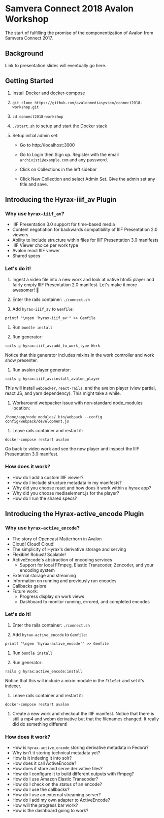 # Samvera Connect 2018 Avalon Workshop

The start of fulfilling the promise of the componentization of Avalon from Samvera Connect 2017.

## Background

Link to presentation slides will eventually go here.

## Getting Started

1. Install [Docker](https://docs.docker.com/engine/installation/) and [docker-compose](https://docs.docker.com/compose/install/)

1. `git clone https://github.com/avalonmediasystem/connect2018-workshop.git`

1. `cd connect2018-workshop`

1. `./start.sh` to setup and start the Docker stack

1. Setup initial admin set:
    - Go to http://localhost:3000

    - Go to Login then Sign up.  Register with the email `archivist1@example.com` and any password.

    - Click on Collections in the left sidebar

    - Click New Collection and select Admin Set.  Give the admin set any title and save.


## Introducing the Hyrax-iiif_av Plugin

### Why use `hyrax-iiif_av`?

- IIIF Presentation 3.0 support for time-based media
- Content negotiation for backwards compatibility of IIIF Presentation 2.0 viewers
- Ability to include structure within files for IIIF Presentation 3.0 manifests
- IIIF Viewer choice per work type
- Avalon react IIIF viewer
- Shared specs

### Let's do it!

1. Ingest a video file into a new work and look at native html5 player and fairly empty IIIF Presentation 2.0 manifest.
Let's make it more awesomer! :unicorn:

1. Enter the rails container: `./connect.sh`

1. Add `hyrax-iiif_av` to `Gemfile`:
```
printf "\ngem 'hyrax-iiif_av'" >> Gemfile
```

1. Run `bundle install`

1. Run generator:
```
rails g hyrax:iiif_av:add_to_work_type Work
```
Notice that this generator includes mixins in the work controller and work show presenter.

1. Run avalon player generator:
```
rails g hyrax:iiif_av:install_avalon_player
```
This will install `webpacker`, `react-rails`, and the avalon player (view partial, react JS, and yarn dependency).  This might take a while.

1. Workaround webpacker issue with non-standard node_modules location:
```
/home/app/node_modules/.bin/webpack --config config/webpack/development.js
```

1. Leave rails container and restart it:
```
docker-compose restart avalon
```
Go back to video work and see the new player and inspect the IIIF Presentation 3.0 manifest.

### How does it work?

- How do I add a custom IIIF viewer?
- How do I include structure metadata in my manifests?
- Why did you choose react and how does it work within a hyrax app?
- Why did you choose mediaelement.js for the player?
- How do I run the shared specs?


## Introducing the Hyrax-active_encode Plugin

### Why use `hyrax-active_encode`?

- The story of Opencast Matterhorn in Avalon
- Cloud! Cloud! Cloud!
- The simplicity of Hyrax's derivative storage and serving
- Flexible! Robust! Scalable! <insert other buzz words>
- ActiveEncode's abstraction of encoding services
  - Support for local FFmpeg, Elastic Transcoder, Zencoder, and your encoding system
- External storage and streaming
- Information on running and previously run encodes
- Callbacks galore
- Future work:
  - Progress display on work views
  - Dashboard to monitor running, errored, and completed encodes

### Let's do it!

1. Enter the rails container: `./connect.sh`

1. Add `hyrax-active_encode` to `Gemfile`:
```
printf "\ngem 'hyrax-active_encode'" >> Gemfile
```

1. Run `bundle install`

1. Run generator:
```
rails g hyrax:active_encode:install
```
Notice that this will include a mixin module in the `FileSet` and set it's indexer.

1. Leave rails container and restart it:
```
docker-compose restart avalon
```

1. Create a new work and checkout the IIIF manifest.  Notice that there is still a mp4 and webm derivative but that the filenames changed.  It really did do something different!

### How does it work?

 - How is `hyrax-active_encode` storing derivative metadata in Fedora?
 - Why isn't it storing technical metadata yet?
 - How is it indexing it into solr?
 - How does it call ActiveEncode?
 - How does it store and serve derivative files?
 - How do I configure it to build different outputs with ffmpeg?
 - How do I use Amazon Elastic Transcoder?
 - How do I check on the status of an encode?
 - How do I use the callbacks?
 - How do I use an external streaming server?
 - How do I add my own adapter to ActiveEncode?
 - How will the progress bar work?
 - How is the dashboard going to work?
